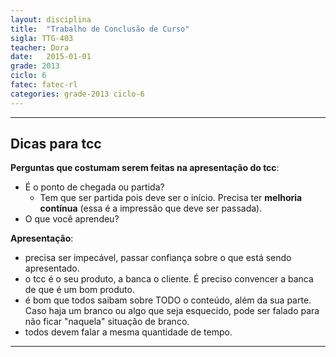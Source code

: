 ```yaml
---
layout: disciplina
title:  "Trabalho de Conclusão de Curso"
sigla: TTG-403
teacher: Dora
date:   2015-01-01
grade: 2013
ciclo: 6
fatec: fatec-rl
categories: grade-2013 ciclo-6
---
```

***

## Dicas para tcc

**Perguntas que costumam serem feitas na apresentação do tcc**:

- É o ponto de chegada ou partida?
	+ Tem que ser partida pois deve ser o início. Precisa ter **melhoria contínua** (essa é a impressão que deve ser passada).
- O que você aprendeu?


**Apresentação**:

- precisa ser impecável, passar confiança sobre o que está sendo apresentado.
- o tcc é o seu produto, a banca o cliente. É preciso convencer a banca de que é um bom produto.
- é bom que todos saibam sobre TODO o conteúdo, além da sua parte. Caso haja um branco ou algo que seja esquecido, pode ser falado para não ficar "naquela" situação de branco.
- todos devem falar a mesma quantidade de tempo.

***